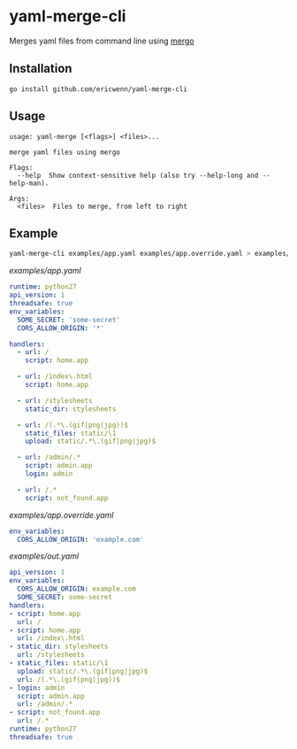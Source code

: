 # yaml-merge-cli
Merges yaml files from command line using [mergo](https://github.com/imdario/mergo)

## Installation
```
go install github.com/ericwenn/yaml-merge-cli
```

## Usage
```
usage: yaml-merge [<flags>] <files>...

merge yaml files using mergo

Flags:
  --help  Show context-sensitive help (also try --help-long and --help-man).

Args:
  <files>  Files to merge, from left to right
```

## Example
```sh
yaml-merge-cli examples/app.yaml examples/app.override.yaml > examples/out.yaml
```

*examples/app.yaml*
```yml
runtime: python27
api_version: 1
threadsafe: true
env_variables:
  SOME_SECRET: 'some-secret'
  CORS_ALLOW_ORIGIN: '*'

handlers:
  - url: /
    script: home.app

  - url: /index\.html
    script: home.app

  - url: /stylesheets
    static_dir: stylesheets

  - url: /(.*\.(gif|png|jpg))$
    static_files: static/\1
    upload: static/.*\.(gif|png|jpg)$

  - url: /admin/.*
    script: admin.app
    login: admin

  - url: /.*
    script: not_found.app
```

*examples/app.override.yaml*
```yml
env_variables:
  CORS_ALLOW_ORIGIN: 'example.com'
```

*examples/out.yaml*
```yml
api_version: 1
env_variables:
  CORS_ALLOW_ORIGIN: example.com
  SOME_SECRET: some-secret
handlers:
- script: home.app
  url: /
- script: home.app
  url: /index\.html
- static_dir: stylesheets
  url: /stylesheets
- static_files: static/\1
  upload: static/.*\.(gif|png|jpg)$
  url: /(.*\.(gif|png|jpg))$
- login: admin
  script: admin.app
  url: /admin/.*
- script: not_found.app
  url: /.*
runtime: python27
threadsafe: true

```

